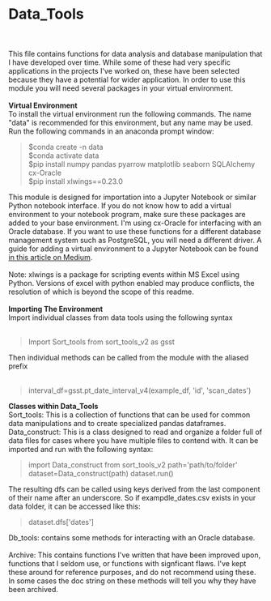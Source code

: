 # Data_Tools
<br><br>
This file contains functions for data analysis and database manipulation that I have developed over time. While some of these had very specific applications in the projects I've worked on, these have been selected because they have a potential for wider application. 
In order to use this module you will need several packages in your virtual environment. 
<br><br>
<b>Virtual Environment</b>
<br>
To install the virtual environment run the following commands. The name "data" is recommended for this environment, but any name may be used. Run the following commands in an anaconda prompt window:
<br>
<blockquote>
 $conda create -n data<br>
 $conda activate data<br>
 $pip install numpy pandas pyarrow matplotlib seaborn SQLAlchemy cx-Oracle<br>
 $pip install xlwings==0.23.0</blockquote>
This module is designed for importation into a Jupyter Notebook or similar Python notebook interface. If you do not know how to add a virtual environment to your notebook program, make sure these packages are added to your base environment. I'm using cx-Oracle
for interfacing with an Oracle database. If you want to use these functions for a different database management system such as PostgreSQL, you will need a different driver. 
A guide for adding a virtual environment to a Jupyter Notebook can be found <a href="https://medium.com/@nrk25693/how-to-add-your-conda-environment-to-your-jupyter-notebook-in-just-4-steps-abeab8b8d084">in this article on Medium</a>.
<br><br>
Note: xlwings is a package for scripting events within MS Excel using Python. Versions of excel with python enabled may produce conflicts, the resolution of which is beyond the scope of this readme. 
<br><br>
<b>Importing The Environment</b>
<br>
Import individual classes from data tools using the following syntax
<br><br>
<blockquote>Import Sort_tools from sort_tools_v2 as gsst </blockquote>
Then individual methods can be called from the module with the aliased prefix
<br><br>
<blockquote>interval_df=gsst.pt_date_interval_v4(example_df, 'id', 'scan_dates')</blockquote>

<b>Classes within Data_Tools</b>
<br>
Sort_tools: This is a collection of functions that can be used for common data manipulations and to create specialized pandas dataframes. 
<br>
Data_construct: This is a class designed to read and organize a folder full of data files for cases where you have multiple files to contend with. It can be imported and run with the following syntax:
<br>
<blockquote>import Data_construct from sort_tools_v2
 path='path/to/folder'
 dataset=Data_construct(path)
 dataset.run()</blockquote>
The resulting dfs can be called using keys derived from the last component of their name after an underscore. So if exampdle_dates.csv exists in your data folder, it can be accessed like this:
<blockquote> dataset.dfs['dates']</blockquote>
Db_tools: contains some methods for interacting with an Oracle database. 
<br><br>
Archive: This contains functions I've written that have been improved upon, functions that I seldom use, or functions with signficant flaws. I've kept these around for reference purposes, and do not recommend using these.
In some cases the doc string on these methods will tell you why they have been archived.





